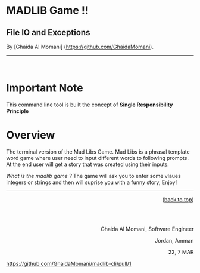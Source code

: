 
# MADLIB Game !!
## File IO and Exceptions



By [Ghaida Al Momani] (https://github.com/GhaidaMomani).
<br/>
<hr/>
<br/>


# Important Note

This command line tool is built the concept of **Single Responsibility Principle**
<br/>

# Overview
The terminal version of the Mad Libs Game. Mad Libs is a phrasal template word game where user need to input different words to following prompts. At the end user will get a story that was created using their inputs.


*What is the  madlib game ?*
The game will ask you to enter some vlaues integers or strings and then will 
suprise you with a funny story, Enjoy!

<hr/>
    <p align="right">(<a href="#top">back to top</a>)</p>
  <br/><br/>
<p align="right">Ghaida Al Momani, Software Engineer</p>
<p align="right">Jordan, Amman</p>
  <p align="right">22, 7 MAR </p>

https://github.com/GhaidaMomani/madlib-cli/pull/1

